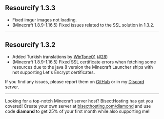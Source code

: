 ## Resourcify 1.3.3

- Fixed imgur images not loading.
- (Minecraft 1.8.9-1.16.5) Fixed issues related to the SSL solution in 1.3.2.

----------------------------------------------------------------------------------------------------

## Resourcify 1.3.2

- Added Turkish translations by [WinTone01](https://github.com/WinTone01) ([#28](https://github.com/DeDiamondPro/Resourcify/pull/28))
- (Minecraft 1.8.9-1.16.5) Fixed SSL certificate errors when fetching some resources due to the java 8 version the Minecraft Launcher ships with not supporting Let's Encrypt certificates.

If you find any issues, please report them on [GitHub](https://github.com/DeDiamondPro/Resourcify/issues) or in my [Discord server](https://discord.gg/XtAuqsJWby).

----------------------------------------------------------------------------------------------------

Looking for a top-notch Minecraft server host? BisectHosting has got you covered! Create your own server
at [bisecthosting.com/diamond](https://bisecthosting.com/diamond?r=resourcify+update) and use code **diamond** to get
25% of your first month while also supporting me!